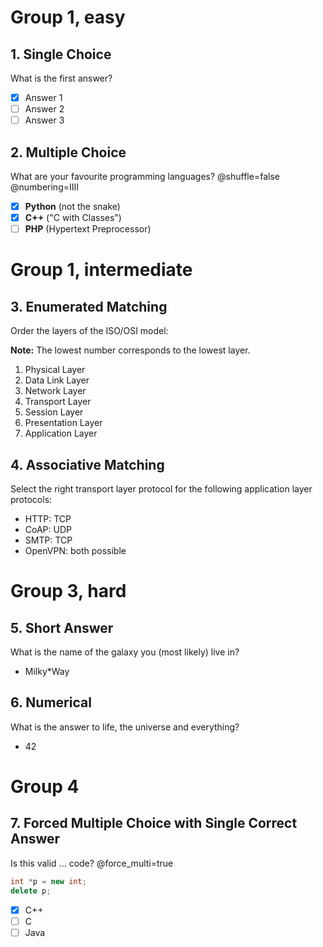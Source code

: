 # Group 1, easy

## 1. Single Choice

What is the first answer?

- [x] Answer 1
- [ ] Answer 2
- [ ] Answer 3

## 2. Multiple Choice

What are your favourite programming languages? @shuffle=false @numbering=IIII

- [x] **Python** (not the snake)
- [x] **C++** ("C with Classes")
- [ ] **PHP** (Hypertext Preprocessor)

# Group 1, intermediate

## 3. Enumerated Matching

Order the layers of the ISO/OSI model:

**Note:** The lowest number corresponds to the lowest layer.

1. Physical Layer
2. Data Link Layer
3. Network Layer
4. Transport Layer
5. Session Layer
6. Presentation Layer
7. Application Layer

## 4. Associative Matching

Select the right transport layer protocol for the following application layer protocols:

- HTTP: TCP
- CoAP: UDP
- SMTP: TCP
- OpenVPN: both possible

# Group 3, hard

## 5. Short Answer

What is the name of the galaxy you (most likely) live in?
<!-- wildcards allowed, see https://docs.moodle.org/311/en/Short-Answer_question_type -->

- Milky*Way

## 6. Numerical

What is the answer to life, the universe and everything?

- 42

# Group 4

## 7. Forced Multiple Choice with Single Correct Answer

Is this valid ... code? @force_multi=true

```cpp
int *p = new int;
delete p;
```

- [x] C++
- [ ] C
- [ ] Java

<!--
# Group 5, commented out

## 8. Commented Out

This question will not be part of the rendered XML file.

- [x] Answer 1
- [ ] Answer 2
- [ ] Answer 3
-->